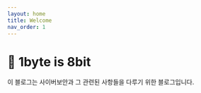```yaml
---
layout: home
title: Welcome
nav_order: 1
---
```


# 🧠 1byte is 8bit

이 블로그는 사이버보안과 그 관련된 사항들을 다루기 위한 블로그입니다.
